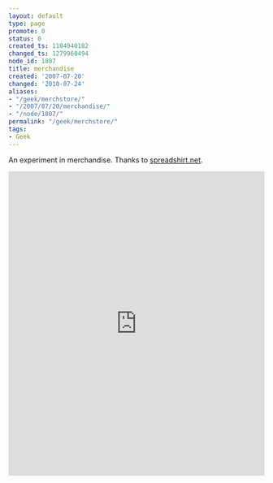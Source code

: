 ```yaml
---
layout: default
type: page
promote: 0
status: 0
created_ts: 1184940182
changed_ts: 1279960494
node_id: 1807
title: merchandise
created: '2007-07-20'
changed: '2010-07-24'
aliases:
- "/geek/merchstore/"
- "/2007/07/20/merchandise/"
- "/node/1807/"
permalink: "/geek/merchstore/"
tags:
- Geek
---
```

<p>
An experiment in merchandise.  Thanks to <a href="http://www.spreadshirt.net/shop.php?sid=89904">spreadshirt.net</a>.
</p>
<div>
<iframe src="http://www.spreadshirt.net/shop.php?sid=89904" width="100%" height="600" frameborder="0" scrolling="yes"></iframe>
</div>

